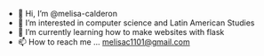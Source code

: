 - 👋 Hi, I’m @melisa-calderon
- 👀 I’m interested in computer science and Latin American Studies
- 🌱 I’m currently learning how to make websites with flask
- 📫 How to reach me ... melisac1101@gmail.com

